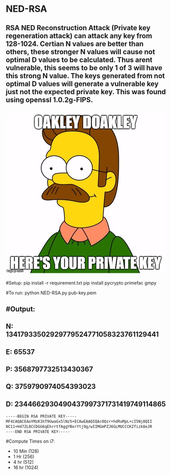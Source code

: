 # NED-RSA
RSA NED Reconstruction Attack (Private key regeneration attack) can attack any key from 128-1024. Certian N values are better than others, these stronger N values will cause not optimal D values to be calculated. Thus arent vulnerable, this seems to be only 1 of 3 will have this strong N value. The keys generated from not optimal D values will generate a vulnerable key just not the expected private key. This was found using openssl 1.0.2g-FIPS. 
  ------------------------------------------------------------------
  ![alt-text](https://github.com/gdisneyleugers/NED-RSA/blob/master/17ipst.jpg "Oakley Doakley")
  ------------------------------------------------------------------
#Setup: 
    pip install -r requirement.txt
    pip install pycrypto primefac gmpy

#To run:
    python NED-RSA.py pub-key.pem

#Output:
  ----------------------------------------------------------------
  N: 13417933502929779524771058323761129441
  ----------------------------------------------------------------
  E: 65537
  ----------------------------------------------------------------
  P: 3568797732513430367
  ----------------------------------------------------------------
  Q: 3759790974054393023
  ----------------------------------------------------------------
  D: 2344662930490437997371731419749114865
  ----------------------------------------------------------------
    -----BEGIN RSA PRIVATE KEY-----
    MF4CAQACEAoYMzK1hT9UwaGx5lNz5+ECAwEAAQIQAcOQzr+hdRuMpL+cI5Nj8QII
    NC11+H47ZL8CCDGG6qEhrrtfAggYBorYtj9g/wIIMGmPZJ6GLMUCCCKZfizk8eJR
    ----END RSA PRIVATE KEY-----
  
#Compute Times on i7:
  - 10 Min (128)
  - 1 Hr (256)
  - 4 hr (512)
  - 16 hr (1024)


